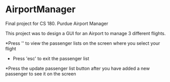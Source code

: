 # AirportManager
Final project for CS 180. Purdue Airport Manager

This project was to design a GUI for an Airport to manage 3 different flights.

*Press '\' to view the passenger lists on the screen where you select your flight
* Press 'esc' to exit the passenger list

*Press the update passenger list button after you have added a new passenger to see it on the screen
